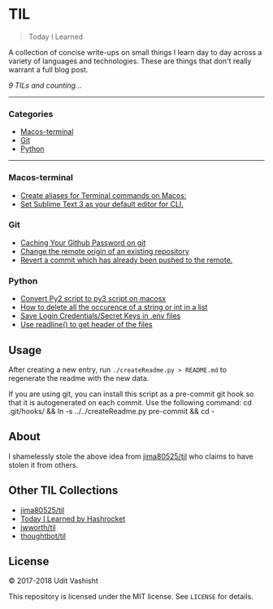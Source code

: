 # TIL

> Today I Learned

A collection of concise write-ups on small things I learn day to day across a
variety of languages and technologies. These are things that don't really
warrant a full blog post.


_9 TILs and counting..._

---

### Categories

* [Macos-terminal](#MacOs-Terminal)
* [Git](#git)
* [Python](#python)

---

### Macos-terminal

- [Create aliases for Terminal commands on Macos:](MacOs-Terminal/Create-aliases-for-terminal-commands.md)
- [Set Sublime Text 3 as your default editor for CLI.](MacOs-Terminal/set-sublimetext-3-as-default-cli-editor.md)

### Git

- [Caching Your Github Password on git](git/caching-github-password.md)
- [Change the remote origin of an existing repository](git/change-remote-origin.md)
- [Revert a commit which has already been pushed to the remote.](git/revert-already-pushed-git.md)

### Python

- [Convert Py2 script to py3 script on macosx](python/convert-py2-script-to-py3-on-macos.md)
- [How to delete all the occurence of a string or int in a list](python/delete-all-occurences-of-str-or-int-a-list.md)
- [Save Login Credentials/Secret Keys in .env files](python/save-login-credential-in-env-files.md)
- [Use readline() to get header of the files](python/use-readline-to-get-header-of-files.md)

## Usage

After creating a new entry, run `./createReadme.py > README.md` to regenerate
the readme with the new data.

If you are using git, you can install this script as a pre-commit git hook so
that it is autogenerated on each commit.  Use the following command:
    cd .git/hooks/ && ln -s ../../createReadme.py pre-commit && cd -




## About

I shamelessly stole the above idea from
[jima80525/til](https://github.com/jima80525/til) who claims to have stolen
it from others.

## Other TIL Collections

* [jima80525/til](https://github.com/jima80525/til)
* [Today I Learned by Hashrocket](https://til.hashrocket.com)
* [jwworth/til](https://github.com/jwworth/til)
* [thoughtbot/til](https://github.com/thoughtbot/til)

## License

&copy; 2017-2018 Udit Vashisht

This repository is licensed under the MIT license. See `LICENSE` for
details.